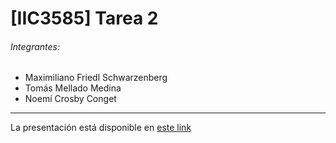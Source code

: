 # [IIC3585] Tarea 2
###### Integrantes:
- Maximiliano Friedl Schwarzenberg
- Tomás Mellado Medina
- Noemí Crosby Conget
---

La presentación está disponible en [este link](https://docs.google.com/presentation/d/1nHwJYxWvmohpG-H_AdUndjQGXUZzNueTfF2zdDGx7uc/edit?usp=sharing)